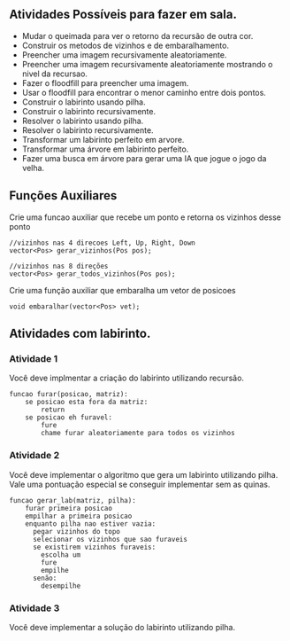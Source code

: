 ## Atividades Possíveis para fazer em sala.

- Mudar o queimada para ver o retorno da recursão de outra cor.
- Construir os metodos de vizinhos e de embaralhamento.
- Preencher uma imagem recursivamente aleatoriamente.
- Preencher uma imagem recursivamente aleatoriamente mostrando o nivel da recursao.
- Fazer o floodfill para preencher uma imagem.
- Usar o floodfill para encontrar o menor caminho entre dois pontos.
- Construir o labirinto usando pilha.
- Construir o labirinto recursivamente.
- Resolver o labirinto usando pilha.
- Resolver o labirinto recursivamente.
- Transformar um labirinto perfeito em arvore.
- Transformar uma árvore em labirinto perfeito.
- Fazer uma busca em árvore para gerar uma IA que jogue o jogo da velha.

## Funções Auxiliares

Crie uma funcao auxiliar que recebe um ponto e retorna os vizinhos desse ponto

    //vizinhos nas 4 direcoes Left, Up, Right, Down
    vector<Pos> gerar_vizinhos(Pos pos);

    //vizinhos nas 8 direções
    vector<Pos> gerar_todos_vizinhos(Pos pos);

Crie uma função auxiliar que embaralha um vetor de posicoes

    void embaralhar(vector<Pos> vet);

## Atividades com labirinto.

### Atividade 1

Você deve implmentar a criação do labirinto utilizando recursão.

	funcao furar(posicao, matriz):
		se posicao esta fora da matriz:
			return
		se posicao eh furavel:
			fure
			chame furar aleatoriamente para todos os vizinhos

### Atividade 2

Você deve implementar o algoritmo que gera um labirinto utilizando pilha.
Vale uma pontuação especial se conseguir implementar sem as quinas.

    funcao gerar_lab(matriz, pilha):
		furar primeira posicao
		empilhar a primeira posicao
		enquanto pilha nao estiver vazia:
		  pegar vizinhos do topo
		  selecionar os vizinhos que sao furaveis
		  se existirem vizinhos furaveis:
			escolha um
			fure
			empilhe
		  senão:
			desempilhe

### Atividade 3

Você deve implementar a solução do labirinto utilizando pilha.

